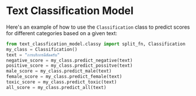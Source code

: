 # Text Classification Model

Here's an example of how to use the `Classification` class to predict scores for different categories based on a given text:

```python
from text_classfication_model.classy import split_fn, Classification
my_class = Classification()
text = "การบริการดีสัดครับ"
negative_score = my_class.predict_negative(text)
positive_score = my_class.predict_possitve(text)
male_score = my_class.predict_male(text)
female_score = my_class.predict_female(text)
toxic_score = my_class.predict_toxic(text)
all_score = my_class.predict_all(text)
```
